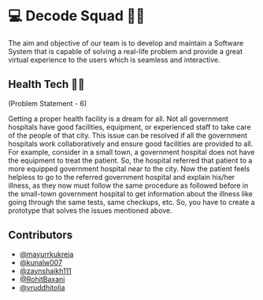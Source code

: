 # 💻 Decode Squad 🐱‍💻
The aim and objective of our team is to develop and maintain a Software System that is capable of solving a real-life problem and provide a great virtual experience to the users which is seamless and interactive.


## Health Tech 📱💉
(Problem Statement - 6)

Getting a proper health facility is a dream for all. Not all government hospitals have good facilities, equipment, or
experienced staff to take care of the people of that city. This issue can be resolved if all the government hospitals work 
collaboratively and ensure good facilities are provided to all. For example, consider in a small town, a government 
hospital does not have the equipment to treat the patient. So, the hospital referred that patient to a more equipped 
government hospital near to the city. Now the patient feels helpless to go to the referred government hospital and 
explain his/her illness, as they now must follow the same procedure as followed before in the small-town government 
hospital to get information about the illness like going through the same tests, same checkups, etc.
So, you have to create a prototype that solves the issues mentioned above.





## Contributors
- [@mayurrkukreja](https://www.github.com/mayurrkukreja)
- [@kunalw007](https://www.github.com/kunalw007)
- [@zaynshaikh111](https://www.github.com/kunalw007)
- [@RohitBaxani](https://www.github.com/RohitBaxani)
- [@vruddhitolia](https://www.github.com)


